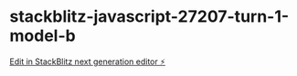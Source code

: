 # stackblitz-javascript-27207-turn-1-model-b

[Edit in StackBlitz next generation editor ⚡️](https://stackblitz.com/~/github.com/mohit-yadav-sde/stackblitz-javascript-27207-turn-1-model-b)